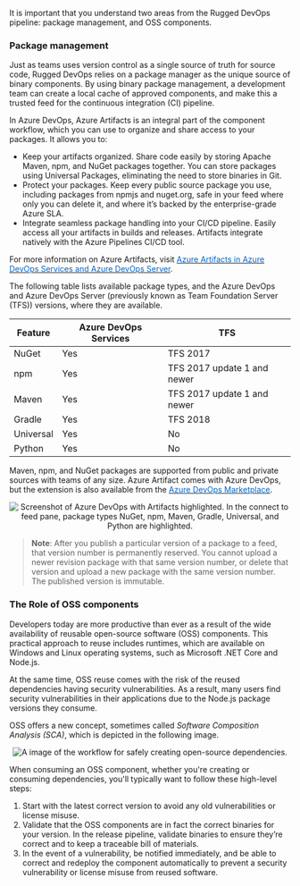 It is important that you understand two areas from the Rugged DevOps pipeline: package management, and OSS components.

### Package management
Just as teams uses version control as a single source of truth for source code, Rugged DevOps relies on a package manager as the unique source of binary components. By using binary package management, a development team can create a local cache of approved components, and make this a trusted feed for the continuous integration (CI) pipeline.

In Azure DevOps, Azure Artifacts is an integral part of the component workflow, which you can use to organize and share access to your packages. It allows you to:

- Keep your artifacts organized. Share code easily by storing Apache Maven, npm, and NuGet packages together. You can store packages using Universal Packages, eliminating the need to store binaries in Git.
- Protect your packages. Keep every public source package you use, including packages from npmjs and nuget.org, safe in your feed where only you can delete it, and where it’s backed by the enterprise-grade Azure SLA.
- Integrate seamless package handling into your CI/CD pipeline. Easily access all your artifacts in builds and releases. Artifacts integrate natively with the Azure Pipelines CI/CD tool.

For more information on Azure Artifacts, visit <a href="https://docs.microsoft.com/en-us/azure/devops/artifacts/overview?view=vsts" target="_blank"><span style="color: #0066cc;" color="#0066cc">Azure Artifacts in Azure DevOps Services and Azure DevOps Server</span></a>.

The following table lists available package types, and the Azure DevOps and Azure DevOps Server (previously known as Team Foundation Server (TFS)) versions, where they are available.

|Feature|Azure DevOps Services|TFS|
|---|---|---
|NuGet|Yes|TFS 2017|
|npm|Yes|TFS 2017 update 1 and newer|
|Maven|Yes|TFS 2017 update 1 and newer|
|Gradle|Yes|TFS 2018|
|Universal|Yes|No|
|Python|Yes|No|

Maven, npm, and NuGet packages are supported from public and private sources with teams of any size. Azure Artifact comes with Azure DevOps, but the extension is also available from the <a href="https://marketplace.visualstudio.com/items?itemName=ms.feed" target="_blank"><span style="color: #0066cc;" color="#0066cc">Azure DevOps Marketplace</span></a>.


<p style="text-align:center;"><img src="../Linked_Image_Files/azartifact1.png" alt="Screenshot of Azure DevOps with Artifacts highlighted. In the connect to feed pane, package types NuGet, npm, Maven, Gradle, Universal, and Python are highlighted."></p>



> **Note**: After you publish a particular version of a package to a feed, that version number is permanently reserved. You cannot upload a newer revision package with that same version number, or delete that version and upload a new package with the same version number. The published version is immutable.

### The Role of OSS components
Developers today are more productive than ever as a result of the wide availability of reusable open-source software (OSS) components. This practical approach to reuse includes runtimes, which are available on Windows and Linux operating systems, such as Microsoft .NET Core and Node.js.

At the same time, OSS reuse comes with the risk of the reused dependencies having security vulnerabilities. As a result, many users find security vulnerabilities in their applications due to the Node.js package versions they consume. 

OSS offers a new concept, sometimes called *Software Composition Analysis (SCA)*, which is depicted in the following image. 

<p style="text-align:center;"><img src="../Linked_Image_Files/ruggeddevops4.png" alt="A image of the workflow for safely creating open-source dependencies."></p>

When consuming an OSS component, whether you're creating or consuming dependencies, you'll typically want to follow these high-level steps:

1. Start with the latest correct version to avoid any old vulnerabilities or license misuse. 
2. Validate that the OSS components are in fact the correct binaries for your version. In the release pipeline, validate binaries to ensure they’re correct and to keep a traceable bill of materials.
3. In the event of a vulnerability, be notified immediately, and be able to correct and redeploy the component automatically to prevent a security vulnerability or license misuse from reused software.

